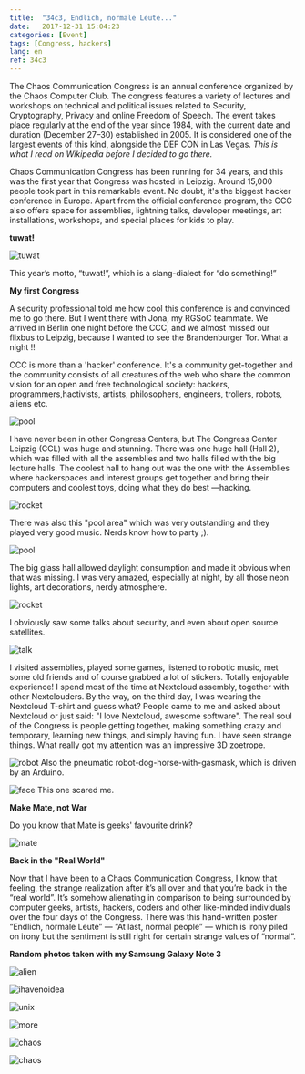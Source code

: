 ```yaml
---
title:  "34c3, Endlich, normale Leute..."
date:   2017-12-31 15:04:23
categories: [Event]
tags: [Congress, hackers]
lang: en
ref: 34c3
---
```



The Chaos Communication Congress is an annual conference organized by the Chaos Computer Club. The congress features a variety of lectures and workshops on technical and political issues related to Security, Cryptography, Privacy and online Freedom of Speech. The event takes place regularly at the end of the year since 1984, with the current date and duration (December 27–30) established in 2005. It is considered one of the largest events of this kind, alongside the DEF CON in Las Vegas.
*This is what I read on Wikipedia before I decided to go there.*

Chaos Communication Congress has been running for 34 years, and this was the first year that Congress was hosted in Leipzig.
Around 15,000 people took part in this remarkable event. No doubt, it's the biggest hacker conference in Europe.
Apart from the official conference program, the CCC also offers space for assemblies, lightning talks, developer meetings, art installations, workshops, and special places for kids to play.

__tuwat!__

![tuwat](/images/events/logo-tuwat.png  "tuwat")

This year’s motto, “tuwat!”, which is a slang-dialect for “do something!”

  __My first Congress__

  A security professional told me how cool this conference is and convinced me to go there. But I went there with Jona, my RGSoC teammate. We arrived in Berlin one night before the CCC, and we almost missed our flixbus to Leipzig, because I wanted to see the Brandenburger Tor. What a night !!

   CCC is more than a 'hacker' conference. It's a community get-together and the community consists of all creatures of the web who share the common vision for an open and free technological society: hackers, programmers,hactivists, artists, philosophers, engineers, trollers, robots, aliens etc.

![pool](/images/events/leipzig.jpg  "34c3")

I have never been in other Congress Centers, but The Congress Center Leipzig (CCL) was huge and stunning.
 There was one huge hall (Hall 2), which was filled with all the assemblies and two halls filled with the big lecture halls.
The coolest hall to hang out was the one with the  Assemblies where hackerspaces and interest groups get together and bring their computers and coolest toys, doing what they do best —hacking.

 ![rocket](/images/events/rockets.jpg  "34c3")

There was also this "pool area" which was very outstanding and they played very good music. Nerds know how to party ;).

![pool](/images/events/34c3-pool.jpeg  "34c3")

  The big glass hall allowed daylight consumption and made it obvious when that was missing.
 I was very amazed, especially at night, by all those neon lights, art decorations, nerdy atmosphere.

 ![rocket](/images/events/34c3-rocket.jpg  "34c3")

   I obviously saw some talks about security, and even about open source satellites.

![talk](/images/events/34c3-talk.jpg  "34c3")

   I visited assemblies, played some games, listened to robotic music, met some old friends and of course grabbed a lot of stickers. Totally enjoyable experience!
I spend most of the time at Nextcloud assembly, together with other Nextclouders.
  By the way, on the third day, I was wearing the Nextcloud T-shirt and guess what? People came to me and asked about Nextcloud or just said: "I love Nextcloud, awesome software".
   The real soul of the Congress is people getting together, making something crazy and temporary, learning new things, and simply having fun.
  I have seen strange things.
  What really got my attention was an impressive 3D zoetrope.

![robot](/images/events/34c3-robot.jpg  "34c3")
   Also the pneumatic robot-dog-horse-with-gasmask, which is driven by an Arduino.

![face](/images/events/34c3-face.jpg  "34c3")
   This one scared me.


__Make Mate, not War__

Do you know that Mate is geeks' favourite drink?

![mate](/images/events/floramate.jpg  "34c3")


__Back in the "Real World"__

Now that I have been to a Chaos Communication Congress, I know that feeling, the strange realization after it’s all over and that you’re back in the “real world”. It’s somehow alienating in comparison to being surrounded by computer geeks, artists, hackers, coders and other like-minded individuals over the four days of the Congress. There was this hand-written poster “Endlich, normale Leute” — “At last, normal people” — which is irony piled on irony but the sentiment is still right for certain strange values of “normal”.

__Random photos taken with my Samsung Galaxy Note 3__

![alien](/images/events/alien.jpg  "34c3")

![ihavenoidea](/images/events/34c3-ihavenoidea.jpg  "34c3")

![unix](/images/events/34c3-unix.jpg  "34c3")

![more](/images/events/34c3-more.jpg  "34c3")

![chaos](/images/events/34c3-chaos.jpg  "34c3")

![chaos](/images/events/34c3-chaos2017.jpg  "34c3")
